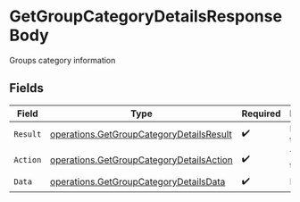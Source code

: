 # GetGroupCategoryDetailsResponseBody

Groups category information


## Fields

| Field                                                                                                | Type                                                                                                 | Required                                                                                             | Description                                                                                          |
| ---------------------------------------------------------------------------------------------------- | ---------------------------------------------------------------------------------------------------- | ---------------------------------------------------------------------------------------------------- | ---------------------------------------------------------------------------------------------------- |
| `Result`                                                                                             | [operations.GetGroupCategoryDetailsResult](../../models/operations/getgroupcategorydetailsresult.md) | :heavy_check_mark:                                                                                   | Result of the request                                                                                |
| `Action`                                                                                             | [operations.GetGroupCategoryDetailsAction](../../models/operations/getgroupcategorydetailsaction.md) | :heavy_check_mark:                                                                                   | The id of the action                                                                                 |
| `Data`                                                                                               | [operations.GetGroupCategoryDetailsData](../../models/operations/getgroupcategorydetailsdata.md)     | :heavy_check_mark:                                                                                   | N/A                                                                                                  |